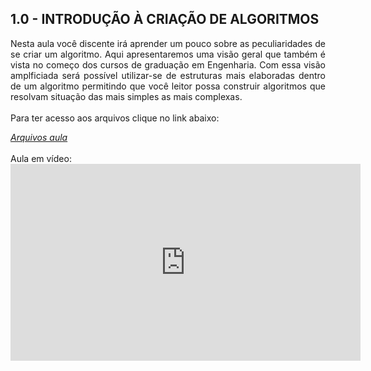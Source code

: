 <link rel="stylesheet" href="https://cdnjs.cloudflare.com/ajax/libs/font-awesome/4.7.0/css/font-awesome.min.css">

<h2>1.0 - INTRODUÇÃO À CRIAÇÃO DE ALGORITMOS</h2>

<p align="justify"> Nesta aula você discente irá aprender um pouco sobre as peculiaridades de se criar um algoritmo. Aqui apresentaremos uma visão geral que também é vista no começo dos cursos de graduação em Engenharia. Com essa visão amplficiada será possível utilizar-se de estruturas mais elaboradas dentro de um algoritmo permitindo que você leitor possa construir algoritmos que resolvam situação das mais simples as mais complexas.<br>
<br>
Para ter acesso aos arquivos clique no link abaixo:<br>
</p>
<span class="fi fi-rr-camera">
<div><i class="far fa-folder"><a href="www.coretectools.com.br">Arquivos aula</a></i></div>
<div><i class="far fa-folder"></i></div>
<i class="far fa-folder"></i>
<br>
Aula em vídeo:<br>
<iframe width="560" height="315" src="https://www.youtube.com/embed/ydczMo1z8Rg" title="YouTube video player" frameborder="0" allow="accelerometer; autoplay; clipboard-write; encrypted-media; gyroscope; picture-in-picture" allowfullscreen></iframe>



